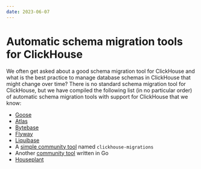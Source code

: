 ```yaml
---
date: 2023-06-07
---
```


# Automatic schema migration tools for ClickHouse

We often get asked about a good schema migration tool for ClickHouse and what is the best practice to manage database schemas in ClickHouse that might change over time? There is no standard schema migration tool for ClickHouse, but we have compiled the following list (in no particular order) of automatic schema migration tools with support for ClickHouse that we know:

- [Goose](https://github.com/pressly/goose)
- [Atlas](https://atlasgo.io/guides/clickhouse?utm_source=clickhouse&utm_term=knowledge)
- [Bytebase](https://www.bytebase.com/)
- [Flyway](https://documentation.red-gate.com/flyway/flyway-cli-and-api/supported-databases/clickhouse-database)
- [Liquibase](https://www.liquibase.com/)
- A [simple community tool](https://github.com/VVVi/clickhouse-migrations) named `clickhouse-migrations`
- Another [community tool](https://github.com/golang-migrate/migrate/tree/master/database/clickhouse) written in Go
- [Houseplant](https://houseplant.readthedocs.io)
